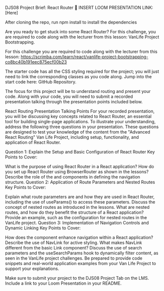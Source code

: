 DJS08 Project Brief: React Router
🎥 INSERT LOOM PRESENTATION LINK: [Here]

After cloning the repo, run npm install to install the dependencies

Are you ready to get stuck into some React Router? For this challenge, you are required to code along with the lecturer from this lesson: VanLife Project Bootstrapping.

For this challenge you are required to code along with the lecturer from this lesson: https://scrimba.com/learn/react/vanlife-project-bootstrapping-co8bc40b191eec875ecf00b23

The starter code has all the CSS styling required for the project; you will just need to link the corresponding classes as you code along. Jump into the start code here: GitHub Repository.

The focus for this project will be to understand routing and present your code. Along with your code, you will need to submit a recorded presentation talking through the presentation points included below.

React Routing Presentation Talking Points
For your recorded presentation, you will be discussing key concepts related to React Router, an essential tool for building single-page applications. To illustrate your understanding, address the following three questions in your presentation. These questions are designed to test your knowledge of the content from the "Advanced React Routing" Van Life Project, including setup, functionality, and application of React Router.

Question 1: Explain the Setup and Basic Configuration of React Router
Key Points to Cover:

What is the purpose of using React Router in a React application?
How do you set up React Router using BrowserRouter as shown in the lessons?
Describe the role of the <Routes> and <Route> components in defining the navigation structure.
Question 2: Application of Route Parameters and Nested Routes
Key Points to Cover:

Explain what route parameters are and how they are used in React Router, including the use of useParams() to access these parameters.
Discuss the concept of nested routes as introduced in the lessons. What are nested routes, and how do they benefit the structure of a React application?
Provide an example, such as the configuration for nested routes in the VanLife project.
Question 3: Implementation of Navigation Controls and Dynamic Linking
Key Points to Cover:

How does the <Link> component enhance navigation within a React application?
Describe the use of NavLink for active styling. What makes NavLink different from the basic Link component?
Discuss the use of search parameters and the useSearchParams hook to dynamically filter content, as seen in the VanLife project challenges.
Be prepared to provide code snippets and real-world application examples from your Van Life Project to support your explanations.

Make sure to submit your project to the DJS08 Project Tab on the LMS. Include a link to your Loom Presentation in your README.